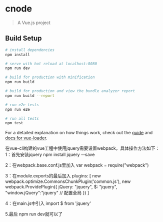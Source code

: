 # cnode

> A Vue.js project

## Build Setup

``` bash
# install dependencies
npm install

# serve with hot reload at localhost:8080
npm run dev

# build for production with minification
npm run build

# build for production and view the bundle analyzer report
npm run build --report

# run e2e tests
npm run e2e

# run all tests
npm test
```

For a detailed explanation on how things work, check out the [guide](http://vuejs-templates.github.io/webpack/) and [docs for vue-loader](http://vuejs.github.io/vue-loader).


在vue-cli构建的vue工程中使用jquery需要设置webpack，具体操作方法如下：
1：首先安装jquery
  npm install jquery --save

2：在webpack.base.conf.js里加入
  var webpack = require("webpack")

3：在module.exports的最后加入
  plugins: [
   new webpack.optimize.CommonsChunkPlugin('common.js'),
   new webpack.ProvidePlugin({
       jQuery: "jquery",
       $: "jquery",
       "window.jQuery":"jquery"   // 配置全局
   })
  ]

4：在main.js中引入
  import $ from 'jquery'

5.最后 npm run dev就可以了
